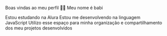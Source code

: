 Boas vindas ao meu perfil 💙💙
Meu nome é babi

Estou estudando na Alura
Estou me desenvolvendo na linguagem JavaScript
Utilizo esse espaço para minha organização e compartilhamento dos meu projetos desenvolvidos
